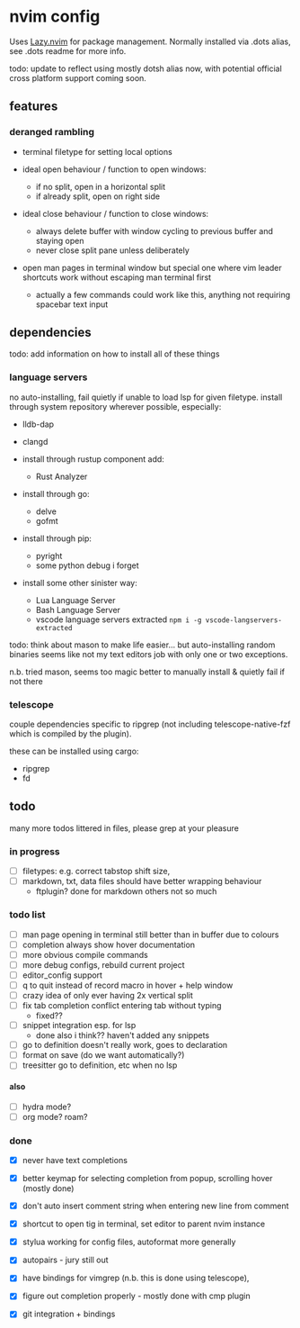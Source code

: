 # nvim config

Uses [Lazy.nvim](https://github.com/folke/lazy.nvim) for package management.
Normally installed via .dots alias, see .dots readme for more info.

todo: update to reflect using mostly dotsh alias now, with potential official cross platform support coming soon.

## features

### deranged rambling

- terminal filetype for setting local options
- ideal open behaviour / function to open windows:
  - if no split, open in a horizontal split
  - if already split, open on right side
- ideal close behaviour / function to close windows:
  - always delete buffer with window cycling to previous buffer and staying open
  - never close split pane unless deliberately

- open man pages in terminal window but special one where vim leader shortcuts work without escaping man terminal first
  - actually a few commands could work like this, anything not requiring spacebar text input

## dependencies

todo: add information on how to install all of these things

### language servers

no auto-installing, fail quietly if unable to load lsp for given filetype.
install through system repository wherever possible, especially:

- lldb-dap
- clangd

- install through rustup component add:
  - Rust Analyzer

- install through go:
  - delve
  - gofmt

- install through pip:
  - pyright
  - some python debug i forget

- install some other sinister way:
  - Lua Language Server
  - Bash Language Server
  - vscode language servers extracted
  `npm i -g vscode-langservers-extracted`

todo: think about mason to make life easier... but auto-installing random binaries seems like not my text editors job with only one or two exceptions.

n.b. tried mason, seems too magic better to manually install & quietly fail if not there

### telescope

couple dependencies specific to ripgrep (not including telescope-native-fzf which is compiled by the plugin).

these can be installed using cargo:

- ripgrep
- fd

## todo

many more todos littered in files, please grep at your pleasure

### in progress

- [ ] filetypes: e.g. correct tabstop shift size, 
- [ ] markdown, txt, data files should have better wrapping behaviour
  - ftplugin? done for markdown others not so much

### todo list

- [ ] man page opening in terminal still better than in buffer due to colours
- [ ] completion always show hover documentation
- [ ] more obvious compile commands
- [ ] more debug configs, rebuild current project
- [ ] editor_config support
- [ ] q to quit instead of record macro in hover + help window
- [ ] crazy idea of only ever having 2x vertical split
- [ ] fix tab completion conflict entering tab without typing
  - fixed??
- [ ] snippet integration esp. for lsp
  - done also i think?? haven't added any snippets
- [ ] go to definition doesn't really work, goes to declaration
- [ ] format on save (do we want automatically?)
- [ ] treesitter go to definition, etc when no lsp

#### also

- [ ] hydra mode?
- [ ] org mode? roam?

### done

- [x] never have text completions
- [x] better keymap for selecting completion from popup, scrolling hover (mostly done)
- [x] don't auto insert comment string when entering new line from comment
- [x] shortcut to open tig in terminal, set editor to parent nvim instance
- [x] stylua working for config files, autoformat more generally
- [x] autopairs - jury still out
- [x] have bindings for vimgrep (n.b. this is done using telescope), 
- [x] figure out completion properly - mostly done with cmp plugin
- [x] git integration + bindings


